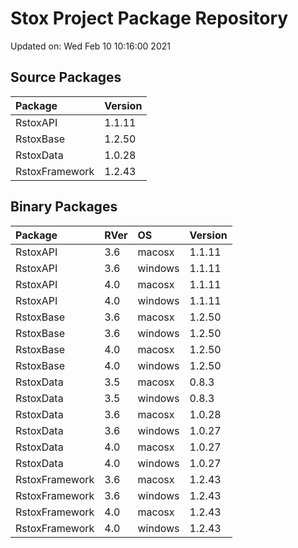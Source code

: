 # Stox Project Package Repository


Updated on: Wed Feb 10 10:16:00 2021
## Source Packages

|Package        |Version |
|:--------------|:-------|
|RstoxAPI       |1.1.11  |
|RstoxBase      |1.2.50  |
|RstoxData      |1.0.28  |
|RstoxFramework |1.2.43  |

## Binary Packages

|Package        |RVer |OS      |Version |
|:--------------|:----|:-------|:-------|
|RstoxAPI       |3.6  |macosx  |1.1.11  |
|RstoxAPI       |3.6  |windows |1.1.11  |
|RstoxAPI       |4.0  |macosx  |1.1.11  |
|RstoxAPI       |4.0  |windows |1.1.11  |
|RstoxBase      |3.6  |macosx  |1.2.50  |
|RstoxBase      |3.6  |windows |1.2.50  |
|RstoxBase      |4.0  |macosx  |1.2.50  |
|RstoxBase      |4.0  |windows |1.2.50  |
|RstoxData      |3.5  |macosx  |0.8.3   |
|RstoxData      |3.5  |windows |0.8.3   |
|RstoxData      |3.6  |macosx  |1.0.28  |
|RstoxData      |3.6  |windows |1.0.27  |
|RstoxData      |4.0  |macosx  |1.0.27  |
|RstoxData      |4.0  |windows |1.0.27  |
|RstoxFramework |3.6  |macosx  |1.2.43  |
|RstoxFramework |3.6  |windows |1.2.43  |
|RstoxFramework |4.0  |macosx  |1.2.43  |
|RstoxFramework |4.0  |windows |1.2.43  |
